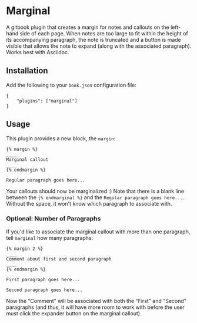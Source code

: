 # Marginal

A gitbook plugin that creates a margin for notes and callouts on the left-hand side of each page. When notes are too large to fit within the height of its accompanying paragraph, the note is truncated and a button is made visible that allows the note to expand (along with the associated paragraph). Works best with Asciidoc.

## Installation

Add the following to your `book.json` configuration file:

```
{
	"plugins": ["marginal"]
}
```

## Usage

This plugin provides a new block, the `margin`:

```
{% margin %}
____
Marginal callout
____
{% endmargin %}

Regular paragraph goes here...
```

Your callouts should now be marginalized :) Note that there is a blank line between the `{% endmarginal %}` and the `Regular paragraph goes here...`. Without the space, it won't know which paragraph to associate with.

### Optional: Number of Paragraphs

If you'd like to associate the marginal callout with more than one paragraph, tell `marginal` how many paragraphs:


```
{% margin 2 %}
____
Comment about first and second paragraph
____
{% endmargin %}

First paragraph goes here...

Second paragraph goes here...
```

Now the "Comment" will be associated with both the "First" and "Second" paragraphs (and thus, it will have more room to work with before the user must click the expander button on the marginal callout).
